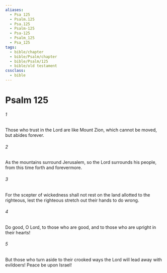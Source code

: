 ```yaml
---
aliases:
  - Psa 125
  - Psalm.125
  - Psa.125
  - Psalm-125
  - Psa-125
  - Psalm_125
  - Psa_125
tags:
  - bible/chapter
  - bible/Psalm/chapter
  - bible/Psalm/125
  - bible/old testament
cssclass:
  - bible
---
```


# Psalm 125

###### 1
Those who trust in the Lord are like Mount Zion, which cannot be moved, but abides forever.
###### 2
As the mountains surround Jerusalem, so the Lord surrounds his people, from this time forth and forevermore.
###### 3
For the scepter of wickedness shall not rest on the land allotted to the righteous, lest the righteous stretch out their hands to do wrong.
###### 4
Do good, O Lord, to those who are good, and to those who are upright in their hearts!
###### 5
But those who turn aside to their crooked ways the Lord will lead away with evildoers!   Peace be upon Israel!


